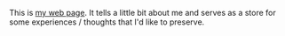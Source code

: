 This is [my web page](http://aseemrb.me).
It tells a little bit about me and serves as a store for some experiences / thoughts that I'd like to preserve.
